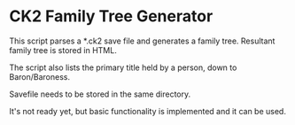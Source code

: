 # CK2 Family Tree Generator

This script parses a *.ck2 save file and generates a family tree. Resultant family tree is stored in HTML.

The script also lists the primary title held by a person, down to Baron/Baroness.

Savefile needs to be stored in the same directory.

It's not ready yet, but basic functionality is implemented and it can be used.
